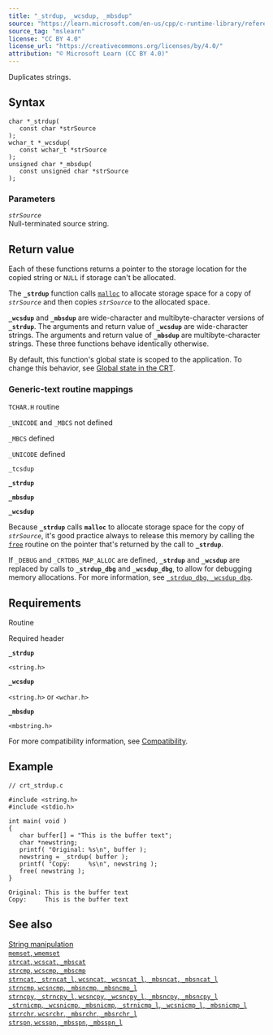 ```yaml
---
title: "_strdup, _wcsdup, _mbsdup"
source: "https://learn.microsoft.com/en-us/cpp/c-runtime-library/reference/strdup-wcsdup-mbsdup?view=msvc-170"
source_tag: "mslearn"
license: "CC BY 4.0"
license_url: "https://creativecommons.org/licenses/by/4.0/"
attribution: "© Microsoft Learn (CC BY 4.0)"
---
```

Duplicates strings.

## Syntax

```
char *_strdup(
   const char *strSource
);
wchar_t *_wcsdup(
   const wchar_t *strSource
);
unsigned char *_mbsdup(
   const unsigned char *strSource
);
```

### Parameters

_`strSource`_  
Null-terminated source string.

## Return value

Each of these functions returns a pointer to the storage location for the copied string or `NULL` if storage can't be allocated.

The **`_strdup`** function calls [`malloc`](https://learn.microsoft.com/en-us/cpp/c-runtime-library/reference/malloc?view=msvc-170) to allocate storage space for a copy of _`strSource`_ and then copies _`strSource`_ to the allocated space.

**`_wcsdup`** and **`_mbsdup`** are wide-character and multibyte-character versions of **`_strdup`**. The arguments and return value of **`_wcsdup`** are wide-character strings. The arguments and return value of **`_mbsdup`** are multibyte-character strings. These three functions behave identically otherwise.

By default, this function's global state is scoped to the application. To change this behavior, see [Global state in the CRT](https://learn.microsoft.com/en-us/cpp/c-runtime-library/global-state?view=msvc-170).

### Generic-text routine mappings

`TCHAR.H` routine

`_UNICODE` and `_MBCS` not defined

`_MBCS` defined

`_UNICODE` defined

`_tcsdup`

**`_strdup`**

**`_mbsdup`**

**`_wcsdup`**

Because **`_strdup`** calls **`malloc`** to allocate storage space for the copy of _`strSource`_, it's good practice always to release this memory by calling the [`free`](https://learn.microsoft.com/en-us/cpp/c-runtime-library/reference/free?view=msvc-170) routine on the pointer that's returned by the call to **`_strdup`**.

If `_DEBUG` and `_CRTDBG_MAP_ALLOC` are defined, **`_strdup`** and **`_wcsdup`** are replaced by calls to **`_strdup_dbg`** and **`_wcsdup_dbg`**, to allow for debugging memory allocations. For more information, see [`_strdup_dbg`, `_wcsdup_dbg`](https://learn.microsoft.com/en-us/cpp/c-runtime-library/reference/strdup-dbg-wcsdup-dbg?view=msvc-170).

## Requirements

Routine

Required header

**`_strdup`**

`<string.h>`

**`_wcsdup`**

`<string.h>` or `<wchar.h>`

**`_mbsdup`**

`<mbstring.h>`

For more compatibility information, see [Compatibility](https://learn.microsoft.com/en-us/cpp/c-runtime-library/compatibility?view=msvc-170).

## Example

```
// crt_strdup.c

#include <string.h>
#include <stdio.h>

int main( void )
{
   char buffer[] = "This is the buffer text";
   char *newstring;
   printf( "Original: %s\n", buffer );
   newstring = _strdup( buffer );
   printf( "Copy:     %s\n", newstring );
   free( newstring );
}
```

```
Original: This is the buffer text
Copy:     This is the buffer text
```

## See also

[String manipulation](https://learn.microsoft.com/en-us/cpp/c-runtime-library/string-manipulation-crt?view=msvc-170)  
[`memset`, `wmemset`](https://learn.microsoft.com/en-us/cpp/c-runtime-library/reference/memset-wmemset?view=msvc-170)  
[`strcat`, `wcscat`, `_mbscat`](https://learn.microsoft.com/en-us/cpp/c-runtime-library/reference/strcat-wcscat-mbscat?view=msvc-170)  
[`strcmp`, `wcscmp`, `_mbscmp`](https://learn.microsoft.com/en-us/cpp/c-runtime-library/reference/strcmp-wcscmp-mbscmp?view=msvc-170)  
[`strncat`, `_strncat_l`, `wcsncat`, `_wcsncat_l`, `_mbsncat`, `_mbsncat_l`](https://learn.microsoft.com/en-us/cpp/c-runtime-library/reference/strncat-strncat-l-wcsncat-wcsncat-l-mbsncat-mbsncat-l?view=msvc-170)  
[`strncmp`, `wcsncmp`, `_mbsncmp`, `_mbsncmp_l`](https://learn.microsoft.com/en-us/cpp/c-runtime-library/reference/strncmp-wcsncmp-mbsncmp-mbsncmp-l?view=msvc-170)  
[`strncpy`, `_strncpy_l`, `wcsncpy`, `_wcsncpy_l`, `_mbsncpy`, `_mbsncpy_l`](https://learn.microsoft.com/en-us/cpp/c-runtime-library/reference/strncpy-strncpy-l-wcsncpy-wcsncpy-l-mbsncpy-mbsncpy-l?view=msvc-170)  
[`_strnicmp`, `_wcsnicmp`, `_mbsnicmp`, `_strnicmp_l`, `_wcsnicmp_l`, `_mbsnicmp_l`](https://learn.microsoft.com/en-us/cpp/c-runtime-library/reference/strnicmp-wcsnicmp-mbsnicmp-strnicmp-l-wcsnicmp-l-mbsnicmp-l?view=msvc-170)  
[`strrchr`, `wcsrchr`, `_mbsrchr`, `_mbsrchr_l`](https://learn.microsoft.com/en-us/cpp/c-runtime-library/reference/strrchr-wcsrchr-mbsrchr-mbsrchr-l?view=msvc-170)  
[`strspn`, `wcsspn`, `_mbsspn`, `_mbsspn_l`](https://learn.microsoft.com/en-us/cpp/c-runtime-library/reference/strspn-wcsspn-mbsspn-mbsspn-l?view=msvc-170)